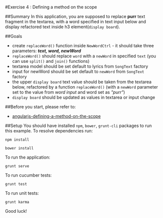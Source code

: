 #Exercise 4 : Defining a method on the scope

##Summary
In this application, you are supposed to replace **purr** text fragment in the textarea, with a word specified in text input below and display refactored 
text inside h3 element(`display board`).

##Goals

* create `replaceWord()` function inside `NewWordCtrl` - it should take three parameters: ***text, word, newWord*** 
* `replaceWord()` should replace `word` with a `newWord` in specified `text` (you can use `split()` and `join()` functions)
* textarea model should be set default to lyrics from `SongText` factory
* input for newWord should be set default to `newWord` from `SongText` factory 
* the upper `display board` text value should be taken from the textarea below, refactored by a function `replaceWord()` (with a `newWord` 
parameter set to the value from *word input* and word set as *"purr"*)
* `display board` should be updated as values in textarea or input change

##Before you start, please refer to:
* [angularjs-defining-a-method-on-the-scope](https://egghead.io/lessons/angularjs-defining-a-method-on-the-scope)

##Setup
 You should have installed `npm`, `bower`, `grunt-cli`  packages to run this example. To resolve dependencies run:

```
npm install
```

```
bower install
```

To run the application:

```
grunt serve
```

To run cucumber tests:

```
grunt test
```

To run unit tests:

```
grunt karma
```

Good luck!

